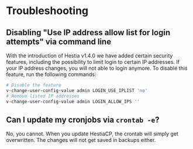 # Troubleshooting

## Disabling "Use IP address allow list for login attempts" via command line

With the introduction of Hestia v1.4.0 we have added certain security features,
including the possibility to limit login to certain IP addresses. If
your IP address changes, you will not able to login anymore. To disable
this feature, run the following commands:

```sh
# Disable the feature
v-change-user-config-value admin LOGIN_USE_IPLIST 'no'
# Remove listed IP addresses
v-change-user-config-value admin LOGIN_ALLOW_IPS ''
```

## Can I update my cronjobs via `crontab -e`?

No, you cannot. When you update HestiaCP, the crontab will simply get
overwritten. The changes will not get saved in backups either.
